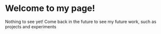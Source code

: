 # Welcome to my page!
Nothing to see yet! Come back in the future to see my future work, such as projects and experiments
